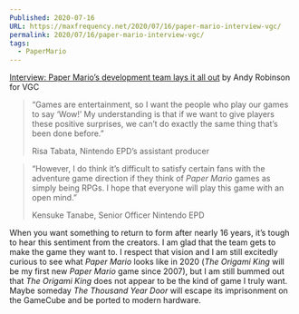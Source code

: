 ```yaml
---
Published: 2020-07-16
URL: https://maxfrequency.net/2020/07/16/paper-mario-interview-vgc/
permalink: 2020/07/16/paper-mario-interview-vgc/
tags:
  - PaperMario
---
```

[Interview: Paper Mario’s development team lays it all out](https://www.videogameschronicle.com/features/interviews/paper-mario-origami-king/amp/?__twitter_impression=true) by Andy Robinson for VGC

> “Games are entertainment, so I want the people who play our games to say ‘Wow!’ My understanding is that if we want to give players these positive surprises, we can’t do exactly the same thing that’s been done before.”
> 
> Risa Tabata, Nintendo EPD’s assistant producer

> “However, I do think it’s difficult to satisfy certain fans with the adventure game direction if they think of *Paper Mario* games as simply being RPGs. I hope that everyone will play this game with an open mind.”
> 
> Kensuke Tanabe, Senior Officer Nintendo EPD

When you want something to return to form after nearly 16 years, it’s tough to hear this sentiment from the creators. I am glad that the team gets to make the game they want to. I respect that vision and I am still excitedly curious to see what *Paper Mario* looks like in 2020 (*The Origami King* will be my first new *Paper Mario* game since 2007), but I am still bummed out that *The Origami King* does not appear to be the kind of game I truly want. Maybe someday *The Thousand Year Door* will escape its imprisonment on the GameCube and be ported to modern hardware.
